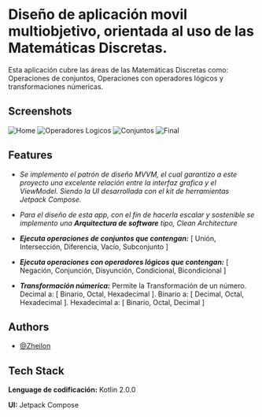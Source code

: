 
# Diseño de aplicación movil multiobjetivo, orientada al uso de las Matemáticas Discretas.

Esta aplicación cubre las áreas de las Matemáticas Discretas como:
Operaciones de conjuntos, Operaciones con operadores lógicos y transformaciones númericas.


## Screenshots

![Home](app/assets/first_dapp_redim.jpg)
![Operadores Logicos](app/assets/second_dapp.jpg)
![Conjuntos](app/assets/three_app.jpg)
![Final](app/assets/four_dapp.jpg)


## Features

- *Se implemento el patrón de diseño MVVM, el cual garantizo a este proyecto una excelente relación entre la interfaz grafica y el ViewModel. Siendo la UI desarrollada con el kit de herramientas Jetpack Compose.*

- *Para el diseño de esta app, con el fin de hacerla escalar y sostenible se implemento una ***Arquitectura de software*** tipo, Clean Architecture*

- ***Ejecuta operaciones de conjuntos que contengan:*** [ Unión, Intersección, Diferencia, Vacío, Subconjunto ]

- ***Ejecuta operaciones con operadores lógicos que contengan:*** [ Negación, Conjunción, Disyunción, Condicional, Bicondicional ]

- ***Transformación númerica:*** Permite la Transformación de un número. Decimal a: [ Binario, Octal, Hexadecimal ]. Binario a: [ Decimal, Octal, Hexadecimal ]. Hexadecimal a: [ Binario, Octal, Decimal ]

## Authors

- [@Zheilon](https://www.github.com/Zheilon)


## Tech Stack

**Lenguage de codificación:** Kotlin 2.0.0

**UI:** Jetpack Compose

